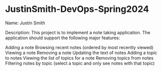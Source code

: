 # JustinSmith-DevOps-Spring2024
Name: Justin Smith

Description:
This project is to implement a note taking application. The application should support the following major features:

Adding a note
Browsing recent notes (ordered by most recently viewed)
Viewing a note
Removing a note
Updating the text of notes
Adding a topic to notes
Viewing the list of topics for a note
Removing topics from notes
Filtering notes by topic (select a topic and only see notes with that topic)